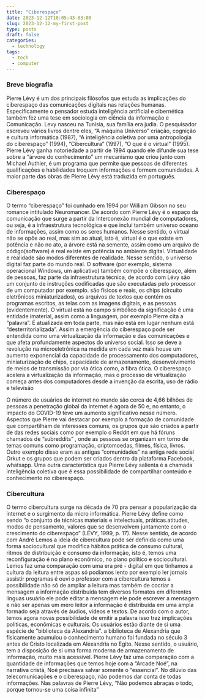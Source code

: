 ```yaml
---
title: "Ciberespaço"
date: 2023-12-12T10:05:43-03:00
slug: 2023-12-12-my-first-post
type: posts
draft: false
categories:
  - technology
tags: 
  - tech
  - computer
---
```

### Breve biografia

Pierre Lévy é um dos principais filósofos que estuda as implicações do ciberespaço das comunicações digitais nas relações humanas. Especificamente o pensador estuda inteligência artificial e cibernética também fez uma tese em sociologia em ciência da informação e Comunicação. Levy nasceu na Tunísia, sua família era judia. O pesquisador escreveu vários livros dentre eles, “A máquina Universo” criação, cognição e cultura informática (1987), “A inteligência coletiva por uma antropologia do ciberespaço” (1994), “Cibercultura” (1997), “O que é o virtual” (1995). Pierre Lévy ganha notoriedade a partir de 1994 quando ele difunde sua tese sobre a “árvore do conhecimento” um mecanismo que criou junto com Michael Authier, é um programa que permite que pessoas de diferentes qualificações e habilidades troquem informações e formem comunidades. A maior parte das obras de Pierre Lévy está traduzida em português.
### Ciberespaço

O termo “ciberespaço” foi cunhado em 1994 por William Gibson no seu romance intitulado Neuromancer. De acordo com Pierre Lévy é o espaço da comunicação que surge a partir da Interconexão mundial de computadores, ou seja, é a infraestrutura tecnológica e que inclui também universo oceano de informações, assim como os seres humanos. Nesse sentido, o virtual não se opõe ao real, mas sim ao atual, isto é, virtual é o que existe em potência e não no ato, a árvore está na semente, assim como um arquivo de código(software) é real existe em potência no ambiente digital. Virtualidade e realidade são modos diferentes de realidade. Nesse sentido, o universo digital faz parte do mundo real.  O software (por exemplo, sistema operacional Windows, um aplicativo) também compõe o ciberespaço, além de pessoas, faz parte da infraestrutura técnica, de acordo com Lévy são um conjunto de instruções codificadas que são executadas pelo processor de um computador por exemplo.  são físicos e reais, os chips (circuito eletrônicos miniaturizados), os arquivos de textos que contém os programas escritos, as telas com as imagens digitais, e as pessoas (evidentemente). O virtual está no campo simbólico da significação é uma entidade imaterial, assim como a linguagem, por exemplo Pierre cita a “palavra”. É atualizada em toda parte, mas não está em lugar nenhum está “desterritorializada”. Assim a emergência do ciberespaço pode ser entendida como uma virtualização da informação e das comunicações e que afeta profundamente aspectos do universo social. Isso se deve a revolução na microeletrônica na medida em cada vez mais houve um aumento exponencial da capacidade de processamento dos computadores, miniaturização de chips, capacidade de armazenamento, desenvolvimento de meios de transmissão por via ótica como, a fibra ótica. O ciberespaço acelera a virtualização da informação, mas o processo de virtualização começa antes dos computadores desde a invenção da escrita, uso de rádio e televisão

 O número de usuários de internet no mundo são cerca de 4,66 bilhões de pessoas a penetração global da internet é agora de 50 e, no entanto, o impacto do COVID-19 teve um aumento significativo nesse número. 
Aspectos que Pierre vai destacar por exemplo a formação de comunidade que compartilham de interesses comuns, os grupos que são criados a partir de das redes sociais como por exemplo o Reddit em que há fóruns chamados de “subreddits” , onde as pessoas se organizam em torno de temas comuns como programação, criptomoedas, filmes, física, livros. Outro exemplo disso eram as antigas “comunidades” na antiga rede social Orkut e os grupos que podem ser criados dentro da plataforma Facebook, whatsapp. Uma outra característica que Pierre Lévy salienta é a chamada inteligência coletiva que é essa possibilidade de compartilhar conteúdo e conhecimento no ciberespaço. 
### Cibercultura

  O termo cibercultura surge na década de 70 pra pensar a popularização da internet e o surgimento da micro informática. Pierre Lévy define como sendo “o conjunto de técnicas materiais e intelectuais, práticas.atitudes, modos de pensamento, valores que se desenvolvem juntamente com o crescimento do ciberespaço” (LÉVY, 1999, p. 17). Nesse sentido, de acordo com André Lemos a ideia de cibercultura pode ser definida como uma forma sociocultural que modifica hábitos prática de consumo cultural, ritmos de distribuição e consumo da informação, isto é, temos uma reconfiguração é no plano econômico, no plano político e sociocultural.  Lemos faz uma comparação com uma era pré - digital em que tínhamos a cultura da leitura entre aspas só podíamos lento por exemplo ler jornais assistir programas é ouvi o professor com a cibercultura temos a possibilidade não só de ampliar a leitura mas também de cocriar a mensagem a informação distribuída tem diversos formatos em diferentes línguas usuário ele pode editar a mensagem ele pode escrever a mensagem e não ser apenas um mero leitor a informação é distribuída em uma ampla formado seja através de áudios, vídeos e textos. De acordo com o autor, temos agora novas possibilidade de emitir a palavra isso traz implicações políticas, econômicas e culturais. Os usuários estão diante de si uma espécie de "biblioteca da Alexandria". a biblioteca de Alexandria que fisicamente acumulou o conhecimento humano foi fundada no século 3 antes de Cristo localizada em Alexandria no Egito. Nesse sentido, o usuário, tem a disposição de si uma forma moderna de armazenamento de informação, muito mais acessível. Pierre Lévy faz uma comparação com a quantidade de informações que temos hoje com a “Arcade Noé”, na narrativa cristã, Noé precisava salvar somente o “essencial”. No dilúvio das telecomunicações e o ciberespaço, não podemos dar conta de todas informações. Nas palavras de Pierre Lévy, “Não podemos abraças o todo, porque tornou-se uma coisa infinita”

